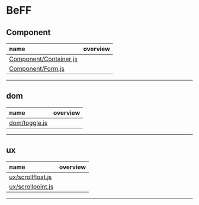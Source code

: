 BeFF
===


Component
---
name | overview
:-- | :--
[Component/Container.js](Component/Container.md) | 
[Component/Form.js](Component/Form.md) | 
- - -










dom
---
name | overview
:-- | :--
[dom/toggle.js](dom/toggle.md) | 
- - -






ux
---
name | overview
:-- | :--
[ux/scrollfloat.js](ux/scrollfloat.md) | 
[ux/scrollpoint.js](ux/scrollpoint.md) | 
- - -

